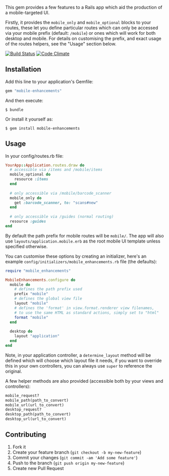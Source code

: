 This gem provides a few features to a Rails app which aid the production of a mobile-targeted UI.

Firstly, it provides the `mobile_only` and `mobile_optional` blocks to your routes, these let you define particular routes which can only be accessed via your mobile prefix (default: `/mobile`) or ones which will work for both desktop and mobile. For details on customising the prefix, and exact usage of the routes helpers, see the "Usage" section below.

[![Build Status][2]][1] [![Code Climate][3]][4]

  [1]: http://travis-ci.org/ryantownsend/mobile-enhancements
  [2]: https://secure.travis-ci.org/ryantownsend/mobile-enhancements.png?branch=master
  [3]: https://codeclimate.com/badge.png
  [4]: https://codeclimate.com/github/ryantownsend/mobile-enhancements

## Installation

Add this line to your application's Gemfile:

```ruby
gem "mobile-enhancements"
```

And then execute:

    $ bundle

Or install it yourself as:

    $ gem install mobile-enhancements

## Usage

In your config/routes.rb file:

```ruby
YourApp::Application.routes.draw do
  # accessible via /items and /mobile/items
  mobile_optional do
    resource :items
  end
  
  # only accessible via /mobile/barcode_scanner
  mobile_only do
    get :barcode_scanner, to: "scans#new"
  end
  
  # only accessible via /guides (normal routing)
  resource :guides
end
```

By default the path prefix for mobile routes will be `mobile/`. The app will also use `layouts/application.mobile.erb` as the root mobile UI template unless specified otherwise.

You can customise these options by creating an initializer, here's an example `config/initializers/mobile_enhancements.rb` file (the defaults):

```ruby
require "mobile_enhancements"

MobileEnhancements.configure do
  mobile do
    # defines the path prefix used
    prefix "mobile"
    # defines the global view file
    layout "mobile"
    # defines the 'format' in view.format.renderer view filenames,
    # to use the same HTML as standard actions, simply set to "html"
    format "mobile"
  end
  
  desktop do
    layout "application"
  end
end
```

Note, in your application controller, a `determine_layout` method will be defined which will choose which layout file it needs, if you want to override this in your own controllers, you can always use `super` to reference the original.

A few helper methods are also provided (accessible both by your views and controllers):

```ruby
mobile_request?
mobile_path(path_to_convert)
mobile_url(url_to_convert)
desktop_request?
desktop_path(path_to_convert)
desktop_url(url_to_convert)
```

## Contributing

1. Fork it
2. Create your feature branch (`git checkout -b my-new-feature`)
3. Commit your changes (`git commit -am 'Add some feature'`)
4. Push to the branch (`git push origin my-new-feature`)
5. Create new Pull Request
